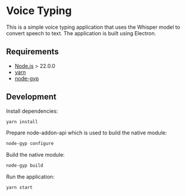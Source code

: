 # Voice Typing

This is a simple voice typing application that uses the Whisper model to convert speech to text. The application is built using Electron.

## Requirements

- [Node.js](https://nodejs.org/en/download/package-manager) > 22.0.0
- [yarn](https://yarnpkg.com/)
- [node-gyp](https://github.com/nodejs/node-gyp)

## Development

Install dependencies:

```bash
yarn install
```

Prepare node-addon-api which is used to build the native module:

```bash
node-gyp configure
```

Build the native module:

```bash
node-gyp build
```

Run the application:

```bash
yarn start
```
